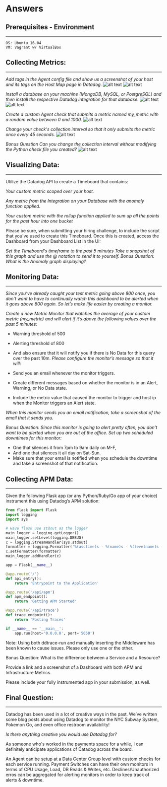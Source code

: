 # Answers

## Prerequisites - Environment
---
	OS: Ubuntu 16.04
	VM: Vagrant w/ VirtualBox

## Collecting Metrics:
---
*Add tags in the Agent config file and show us a screenshot of your host and its tags on the Host Map page in Datadog.*
	![alt text](https://raw.githubusercontent.com/DJ92/hiring-engineers/DheerajJoshi_SolutionsEngineer/screenshots/agent-tags-file.png)	
	![alt text](https://raw.githubusercontent.com/DJ92/hiring-engineers/DheerajJoshi_SolutionsEngineer/screenshots/agent-tags-hostmap.png)

*Install a database on your machine (MongoDB, MySQL, or PostgreSQL) and then install the respective Datadog integration for that database.*
	![alt text](https://raw.githubusercontent.com/DJ92/hiring-engineers/DheerajJoshi_SolutionsEngineer/screenshots/integration-database.png)
	![alt text](https://raw.githubusercontent.com/DJ92/hiring-engineers/DheerajJoshi_SolutionsEngineer/screenshots/integration-mysql.png)

*Create a custom Agent check that submits a metric named my_metric with a random value between 0 and 1000.*
![alt text](https://raw.githubusercontent.com/DJ92/hiring-engineers/DheerajJoshi_SolutionsEngineer/screenshots/agent_check-custom_djcheck.png)	

*Change your check's collection interval so that it only submits the metric once every 45 seconds.*
![alt text](https://raw.githubusercontent.com/DJ92/hiring-engineers/DheerajJoshi_SolutionsEngineer/screenshots/agent_check-my_metric_status.png)

*Bonus Question Can you change the collection interval without modifying the Python check file you created?*
![alt text](https://raw.githubusercontent.com/DJ92/hiring-engineers/DheerajJoshi_SolutionsEngineer/screenshots/agent_check-bonus.png)

## Visualizing Data:
---
Utilize the Datadog API to create a Timeboard that contains:

*Your custom metric scoped over your host.*

*Any metric from the Integration on your Database with the anomaly function applied.*

*Your custom metric with the rollup function applied to sum up all the points for the past hour into one bucket*
	
Please be sure, when submitting your hiring challenge, to include the script that you've used to create this Timeboard.
Once this is created, access the Dashboard from your Dashboard List in the UI:

*Set the Timeboard's timeframe to the past 5 minutes*
*Take a snapshot of this graph and use the @ notation to send it to yourself.*
*Bonus Question: What is the Anomaly graph displaying?*

## Monitoring Data:
---
*Since you’ve already caught your test metric going above 800 once, you don’t want to have to continually watch this dashboard to be alerted when it goes above 800 again. So let’s make life easier by creating a monitor.*

*Create a new Metric Monitor that watches the average of your custom metric (my_metric) and will alert if it’s above the following values over the past 5 minutes:*

- Warning threshold of 500
- Alerting threshold of 800
- And also ensure that it will notify you if there is No Data for this query over the past 10m.
*Please configure the monitor’s message so that it will:*

- Send you an email whenever the monitor triggers.
- Create different messages based on whether the monitor is in an Alert, Warning, or No Data state.
- Include the metric value that caused the monitor to trigger and host ip when the Monitor triggers an Alert state.

*When this monitor sends you an email notification, take a screenshot of the email that it sends you.*

*Bonus Question: Since this monitor is going to alert pretty often, you don’t want to be alerted when you are out of the office. Set up two scheduled downtimes for this monitor:*

- One that silences it from 7pm to 9am daily on M-F,
- And one that silences it all day on Sat-Sun.
- Make sure that your email is notified when you schedule the downtime and take a screenshot of that notification.

## Collecting APM Data:
---
Given the following Flask app (or any Python/Ruby/Go app of your choice) instrument this using Datadog’s APM solution:

```python
from flask import Flask
import logging
import sys

# Have flask use stdout as the logger
main_logger = logging.getLogger()
main_logger.setLevel(logging.DEBUG)
c = logging.StreamHandler(sys.stdout)
formatter = logging.Formatter('%(asctime)s - %(name)s - %(levelname)s - %(message)s')
c.setFormatter(formatter)
main_logger.addHandler(c)

app = Flask(__name__)

@app.route('/')
def api_entry():
    return 'Entrypoint to the Application'

@app.route('/api/apm')
def apm_endpoint():
    return 'Getting APM Started'

@app.route('/api/trace')
def trace_endpoint():
    return 'Posting Traces'

if __name__ == '__main__':
    app.run(host='0.0.0.0', port='5050')
```
Note: Using both ddtrace-run and manually inserting the Middleware has been known to cause issues. Please only use one or the other.

Bonus Question: What is the difference between a Service and a Resource?

Provide a link and a screenshot of a Dashboard with both APM and Infrastructure Metrics.

Please include your fully instrumented app in your submission, as well.

## Final Question:
---
Datadog has been used in a lot of creative ways in the past. We’ve written some blog posts about using Datadog to monitor the NYC Subway System, Pokemon Go, and even office restroom availability!

*Is there anything creative you would use Datadog for?*

As someone who's worked in the payments space for a while, I can definitely anticipate applications of Datadog across the board. 

An Agent can be setup at a Data Center Group level with custom checks for each service running. 
Payment Switches can have their own monitors in terms of CPU Usage, Load, DB Reads & Writes, etc.
Declines/Unauthorized erros can be aggregated for alerting monitors in order to keep track of alerts & downtime.



